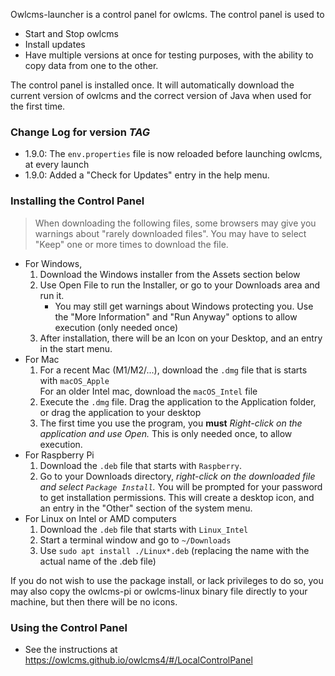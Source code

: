 Owlcms-launcher is a control panel for owlcms.  The control panel is used to

- Start and Stop owlcms
- Install updates
- Have multiple versions at once for testing purposes, with the ability to copy data from one to the other.

The control panel is installed once. It will automatically download the current version of owlcms and the correct version of Java when used for the first time.

### Change Log for version _TAG_

- 1.9.0: The `env.properties` file is now reloaded before launching owlcms, at every launch
- 1.9.0: Added a "Check for Updates" entry in the help menu.

### Installing the Control Panel

> When downloading the following files, some browsers may give you warnings about "rarely downloaded files".   You may have to select "Keep" one or more times to download the file.

- For Windows, 
  1. Download the Windows installer from the Assets section below
  2. Use Open File to run the Installer, or go to your Downloads area and run it.
     - You may still get warnings about Windows protecting you. Use the "More Information"  and "Run Anyway" options to allow execution (only needed once)
  3. After installation, there will be an Icon on your Desktop, and an entry in the start menu.
- For Mac
  1. For a recent Mac (M1/M2/...), download the `.dmg`  file that is starts with `macOS_Apple`  
     For an older Intel mac, download the `macOS_Intel` file
  2. Execute the `.dmg` file.  Drag the application to the Application folder, or drag the application to your desktop
  3. The first time you use the program, you **must** *Right-click on the application and use Open.*  This is only needed once, to allow execution.
- For Raspberry Pi
  1. Download the `.deb` file that starts with `Raspberry`.
  2. Go to your Downloads directory, *right-click on the downloaded file and select `Package Install`.*
     You will be prompted for your password to get installation permissions. This will create a desktop icon, and an entry in the "Other" section of the system menu.
- For Linux on Intel or AMD computers
  1. Download the `.deb` file that starts with `Linux_Intel`
  2. Start a terminal window and go to `~/Downloads`
  5. Use `sudo apt install ./Linux*.deb` (replacing the name with the actual name of the .deb file)

If you do not wish to use the package install, or lack privileges to do so, you may also copy the owlcms-pi or owlcms-linux binary file directly to your machine, but then there will be no icons.

### Using the Control Panel

- See the instructions at https://owlcms.github.io/owlcms4/#/LocalControlPanel